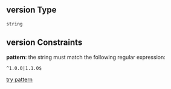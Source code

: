 ## version Type

`string`

## version Constraints

**pattern**: the string must match the following regular expression:&#x20;

```regexp
^1.0.0|1.1.0$
```

[try pattern](https://regexr.com/?expression=%5E1.0.0%7C1.1.0%24 "try regular expression with regexr.com")
